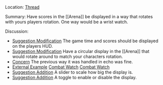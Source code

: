 Location: [Thread](https://discord.com/channels/1092928496474521700/1124483290028593222)

Summary:
Have scores in the [[Arena]] be displayed in a way that rotates with yours players rotation. One way would be a wrist watch.

Discussion: 
- [Suggestion Modification](https://discord.com/channels/1092928496474521700/1124483290028593222/1124483953106100386) The game time and scores should be displayed on the players HUD. 
- [Suggestion Modification](https://discord.com/channels/1092928496474521700/1124483290028593222/1124484866352881804) Have a circular display in the [[Arena]] that would rotate around to match your characters rotation.
- [Concern](https://discord.com/channels/1092928496474521700/1124483290028593222/1124486615696412713) The previous way it was handled in echo was fine.
- [External Example](https://discord.com/channels/1092928496474521700/1124483290028593222/1124496651801858149) [Combat Watch](https://media.discordapp.net/attachments/810260285927456818/1124495438616211507/image.png?width=960&height=661) [Combat Watch](https://media.discordapp.net/attachments/810260285927456818/1124496452979265536/image.png?width=960&height=580)
- [Suggestion Addition](https://discord.com/channels/1092928496474521700/1124483290028593222/1124507119652188180) A slider to scale how big the display is.
- [Suggestion Addition](https://discord.com/channels/1092928496474521700/1124483290028593222/1124507782788427836) A toggle to enable or disable the display.

